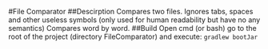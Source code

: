#File Comparator
##Descirption
Compares two files. Ignores tabs, spaces and other useless symbols (only used for human readability but have no any semantics)
Compares word by word.
##Build
Open cmd (or bash) go to the root of the project (directory FileComparator) and execute:
`gradlew bootJar`